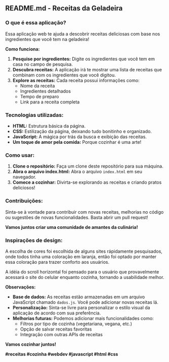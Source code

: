 ## **README.md - Receitas da Geladeira**

### **O que é essa aplicação?**

Essa aplicação web te ajuda a descobrir receitas deliciosas com base nos ingredientes que você tem na geladeira! 

**Como funciona:**

1. **Pesquise por ingredientes:** Digite os ingredientes que você tem em casa no campo de pesquisa.
2. **Descubra receitas:** A aplicação irá te mostrar uma lista de receitas que combinam com os ingredientes que você digitou.
3. **Explore as receitas:** Cada receita possui informações como:
   * Nome da receita
   * Ingredientes detalhados
   * Tempo de preparo
   * Link para a receita completa

### **Tecnologias utilizadas:**

* **HTML:** Estrutura básica da página.
* **CSS:** Estilização da página, deixando tudo bonitinho e organizado.
* **JavaScript:** A mágica por trás da busca e exibição das receitas.
* **Um toque de amor pela comida:** Porque cozinhar é uma arte! ‍‍

### **Como usar:**

1. **Clone o repositório:** Faça um clone deste repositório para sua máquina.
2. **Abra o arquivo index.html:** Abra o arquivo `index.html` em seu navegador.
3. **Comece a cozinhar:** Divirta-se explorando as receitas e criando pratos deliciosos!

### **Contribuições:**

Sinta-se à vontade para contribuir com novas receitas, melhorias no código ou sugestões de novas funcionalidades. Basta abrir um pull request! 

**Vamos juntos criar uma comunidade de amantes da culinária!** 

### **Inspirações de design:**

A escolha de cores foi escolhida de alguns sites rápidamente pesquisados, onde todos tinha uma coloração em laranja, então foi optado por manter essa coloração
para trazer conforto aos usuários.

A idéia do scroll horizontal foi pensado para o usuário que provavelmente acessará o site do celular enquanto cozinha, tornando a usabilidade melhor.

**Observações:**

* **Base de dados:** As receitas estão armazenadas em um arquivo JavaScript chamado `dados.js`. Você pode adicionar novas receitas lá.
* **Personalização:** Sinta-se livre para personalizar o estilo visual da aplicação de acordo com sua preferência.
* **Melhorias futuras:** Podemos adicionar mais funcionalidades como:
    * Filtros por tipo de cozinha (vegetariana, vegana, etc.)
    * Opção de salvar receitas favoritas
    * Integração com outras APIs de receitas

**Vamos cozinhar juntos!** ‍‍

**#receitas #cozinha #webdev #javascript #html #css**
